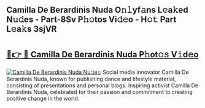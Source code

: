 ## Camilla De Berardinis Nuda O𝚗𝚕yf𝚊ns L𝚎a𝚔ed N𝚞𝚍es - Part-8Sv P𝚑𝚘tos Vi𝚍𝚎o - H𝚘𝚝 Part L𝚎a𝚔s 3sjVR

# <h2><a href="http://kf1be7.oniu.top/?m=Camilla+De+Berardinis+Nuda">🔗👉 🔴 Camilla De Berardinis Nuda P𝚑ot𝚘𝚜 V𝚒d𝚎o</a></h2>

[![Camilla De Berardinis Nuda Nu𝚍e𝚜](https://i.imgur.com/0qMVB7G.gif)](http://kf1be7.oniu.top/?m=Camilla+De+Berardinis+Nuda)
Social media innovator Camilla De Berardinis Nuda, known for publishing dance and lifestyle material, consisting of presentations and personal blogs. Inspiring activist Camilla De Berardinis Nuda, celebrated for their passion and commitment to creating positive change in the world.  

